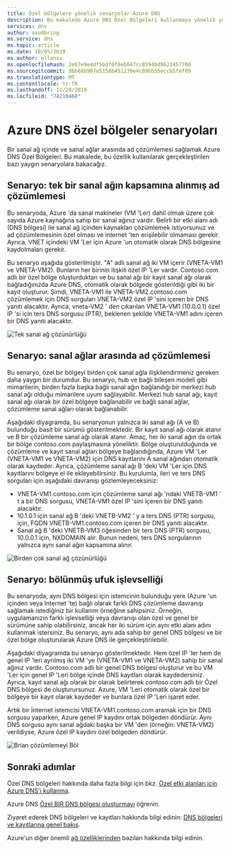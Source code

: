 ```yaml
---
title: Özel bölgelere yönelik senaryolar-Azure DNS
description: Bu makalede Azure DNS Özel Bölgeleri kullanmaya yönelik yaygın senaryolar hakkında bilgi edinin.
services: dns
author: asudbring
ms.service: dns
ms.topic: article
ms.date: 10/05/2019
ms.author: allensu
ms.openlocfilehash: 2eb7e9e4df5bdf0f8eb047cc8594bd862245770d
ms.sourcegitcommit: d6b68b907e5158b451239e4c09bb55eccb5fef89
ms.translationtype: MT
ms.contentlocale: tr-TR
ms.lasthandoff: 11/20/2019
ms.locfileid: "74210468"
---
```

# <a name="azure-dns-private-zones-scenarios"></a>Azure DNS özel bölgeler senaryoları

Bir sanal ağ içinde ve sanal ağlar arasında ad çözümlemesi sağlamak Azure DNS Özel Bölgeleri. Bu makalede, bu özellik kullanılarak gerçekleştirilen bazı yaygın senaryolara bakacağız.

## <a name="scenario-name-resolution-scoped-to-a-single-virtual-network"></a>Senaryo: tek bir sanal ağın kapsamına alınmış ad çözümlemesi
Bu senaryoda, Azure 'da sanal makineler (VM 'Ler) dahil olmak üzere çok sayıda Azure kaynağına sahip bir sanal ağınız vardır. Belirli bir etki alanı adı (DNS bölgesi) ile sanal ağ içinden kaynakları çözümlemek istiyorsunuz ve ad çözümlemesinin özel olması ve internet 'ten erişilebilir olmaması gerekir. Ayrıca, VNET içindeki VM 'Ler için Azure 'un otomatik olarak DNS bölgesine kaydolmaları gerekir. 

Bu senaryo aşağıda gösterilmiştir. "A" adlı sanal ağ iki VM içerir (VNETA-VM1 ve VNETA-VM2). Bunların her birinin ilişkili özel IP 'Ler vardır. Contoso.com adlı bir özel bölge oluşturduktan ve bu sanal ağı bir kayıt sanal ağı olarak bağladığınızda Azure DNS, otomatik olarak bölgede gösterildiği gibi iki bir kayıt oluşturur. Şimdi, VNETA-VM1 ile VNETA-VM2.contoso.com çözümlemek için DNS sorguları VNETA-VM2 özel IP 'sini içeren bir DNS yanıtı alacaktır. Ayrıca, vneta-VM2 ' den çıkarılan VNETA-VM1 (10.0.0.1) özel IP 'si için ters DNS sorgusu (PTR), beklenen şekilde VNETA-VM1 adını içeren bir DNS yanıtı alacaktır. 

![Tek sanal ağ çözünürlüğü](./media/private-dns-scenarios/single-vnet-resolution.png)

## <a name="scenario-name-resolution-across-virtual-networks"></a>Senaryo: sanal ağlar arasında ad çözümlemesi

Bu senaryo, özel bir bölgeyi birden çok sanal ağla ilişkilendirmeniz gereken daha yaygın bir durumdur. Bu senaryo, hub ve bağlı bileşen modeli gibi mimarilerin, birden fazla başka bağlı sanal ağın bağlandığı bir merkezi hub sanal ağı olduğu mimarilere uyum sağlayabilir. Merkezi hub sanal ağı, kayıt sanal ağı olarak bir özel bölgeye bağlanabilir ve bağlı sanal ağlar, çözümleme sanal ağları olarak bağlanabilir. 

Aşağıdaki diyagramda, bu senaryonun yalnızca iki sanal ağı (A ve B) bulunduğu basit bir sürümü gösterilmektedir. Bir kayıt sanal ağı olarak atanır ve B bir çözümleme sanal ağı olarak atanır. Amaç, her iki sanal ağın da ortak bir bölge contoso.com paylaşmasına yöneliktir. Bölge oluşturulduğunda ve çözümleme ve kayıt sanal ağları bölgeye bağlandığında, Azure VM 'Ler (VNETA-VM1 ve VNETA-VM2) için DNS kayıtlarını A sanal ağından otomatik olarak kaydeder. Ayrıca, çözümleme sanal ağı B 'deki VM 'Ler için DNS kayıtlarını bölgeye el ile ekleyebilirsiniz. Bu kurulumla, ileri ve ters DNS sorguları için aşağıdaki davranışı gözlemleyeceksiniz:
* VNETA-VM1.contoso.com için çözümleme sanal ağı 'ndaki VNETB-VM1 ' t a bir DNS sorgusu, VNETA-VM1 özel IP 'sini içeren bir DNS yanıtı alacaktır.
* 10.1.0.1 için sanal ağ B 'deki VNETB-VM2 ' y a ters DNS (PTR) sorgusu, için, FQDN VNETB-VM1.contoso.com içeren bir DNS yanıtı alacaktır.  
* Sanal ağ B 'deki VNETB-VM3 öğesinden bir ters DNS (PTR) sorgusu, 10.0.0.1 için, NXDOMAIN alır. Bunun nedeni, ters DNS sorgularının yalnızca aynı sanal ağın kapsamına alınır. 


![Birden çok sanal ağ çözünürlüğü](./media/private-dns-scenarios/multi-vnet-resolution.png)

## <a name="scenario-split-horizon-functionality"></a>Senaryo: bölünmüş ufuk işlevselliği

Bu senaryoda, aynı DNS bölgesi için istemcinin bulunduğu yere (Azure 'un içinden veya Internet 'te) bağlı olarak farklı DNS çözümleme davranışı sağlamak istediğiniz bir kullanım örneğine sahipsiniz. Örneğin, uygulamanızın farklı işlevselliği veya davranışı olan özel ve genel bir sürümüne sahip olabilirsiniz, ancak her iki sürüm için aynı etki alanı adını kullanmak istersiniz. Bu senaryo, aynı ada sahip bir genel DNS bölgesi ve bir özel bölge oluşturularak Azure DNS ile gerçekleştirilebilir.

Aşağıdaki diyagramda bu senaryo gösterilmektedir. Hem özel IP 'ler hem de genel IP 'leri ayrılmış iki VM 'ye (VNETA-VM1 ve VNETA-VM2) sahip bir sanal ağınız vardır. Contoso.com adlı bir genel DNS bölgesi oluşturur ve bu VM 'Ler için genel IP 'Leri bölge içinde DNS kayıtları olarak kaydedersiniz. Ayrıca, kayıt sanal ağı olarak bir olarak belirterek contoso.com adlı bir Özel DNS bölgesi de oluşturursunuz. Azure, VM 'Leri otomatik olarak özel bir bölgeye bir kayıt olarak kaydeder ve bunlara özel IP 'Leri işaret eder.

Artık bir İnternet istemcisi VNETA-VM1.contoso.com aramak için bir DNS sorgusu yaparken, Azure genel IP kaydını ortak bölgeden döndürür. Aynı DNS sorgusu aynı sanal ağdaki başka bir VM 'den (örneğin: VNETA-VM2) verildiyse, Azure özel IP kaydını özel bölgeden döndürür. 

![Brian çözümlemeyi Böl](./media/private-dns-scenarios/split-brain-resolution.png)

## <a name="next-steps"></a>Sonraki adımlar
Özel DNS bölgeleri hakkında daha fazla bilgi için bkz. [Özel etki alanları için Azure DNS'i kullanma](private-dns-overview.md).

Azure DNS [Özel BIR DNS bölgesi oluşturmayı](./private-dns-getstarted-powershell.md) öğrenin.

Ziyaret ederek DNS bölgeleri ve kayıtları hakkında bilgi edinin: [DNS bölgeleri ve kayıtlarına genel bakış](dns-zones-records.md).

Azure'un diğer önemli [ağ özelliklerinden](../networking/networking-overview.md) bazıları hakkında bilgi edinin.

